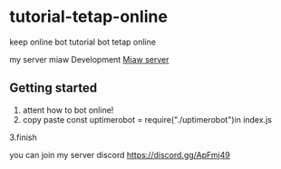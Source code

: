 # tutorial-tetap-online
keep online bot tutorial bot tetap online

my server miaw Development [Miaw server](https://discord.gg/ApFmj49)

## Getting started

1. attent how to bot online!
2. copy paste const uptimerobot = require("./uptimerobot")in index.js


3.finish

you can join my server discord https://discord.gg/ApFmj49
